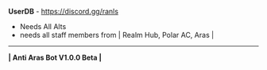 **UserDB** - https://discord.gg/ranls
- Needs All Alts
- needs all staff members from | Realm Hub, Polar AC, Aras |
-------------------------------------------------------
**| Anti Aras Bot V1.0.0 Beta |**
